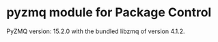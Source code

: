 # pyzmq module for Package Control

PyZMQ version: 15.2.0 with the bundled libzmq of version 4.1.2.
